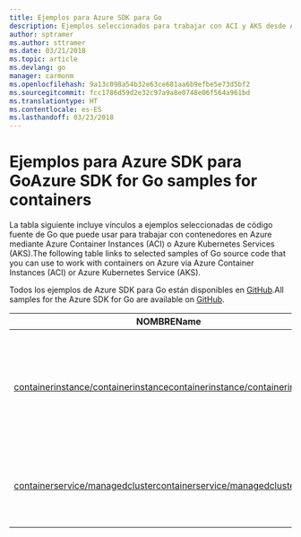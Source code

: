 ```yaml
---
title: Ejemplos para Azure SDK para Go
description: Ejemplos seleccionados para trabajar con ACI y AKS desde Azure SDK para Go.
author: sptramer
ms.author: sttramer
ms.date: 03/21/2018
ms.topic: article
ms.devlang: go
manager: carmonm
ms.openlocfilehash: 9a13c098a54b32e63ce681aa6b9efbe5e73d5bf2
ms.sourcegitcommit: fcc1786d59d2e32c97a9a8e0748e06f564a961bd
ms.translationtype: HT
ms.contentlocale: es-ES
ms.lasthandoff: 03/23/2018
---
```

# <a name="azure-sdk-for-go-samples-for-containers"></a><span data-ttu-id="91a60-103">Ejemplos para Azure SDK para Go</span><span class="sxs-lookup"><span data-stu-id="91a60-103">Azure SDK for Go samples for containers</span></span>

<span data-ttu-id="91a60-104">La tabla siguiente incluye vínculos a ejemplos seleccionadas de código fuente de Go que puede usar para trabajar con contenedores en Azure mediante Azure Container Instances (ACI) o Azure Kubernetes Services (AKS).</span><span class="sxs-lookup"><span data-stu-id="91a60-104">The following table links to selected samples of Go source code that you can use to work with containers on Azure via Azure Container Instances (ACI) or Azure Kubernetes Service (AKS).</span></span> 

<span data-ttu-id="91a60-105">Todos los ejemplos de Azure SDK para Go están disponibles en [GitHub](https://github.com/Azure-Samples/azure-sdk-for-go-samples).</span><span class="sxs-lookup"><span data-stu-id="91a60-105">All samples for the Azure SDK for Go are available on [GitHub](https://github.com/Azure-Samples/azure-sdk-for-go-samples).</span></span>

| <span data-ttu-id="91a60-106">NOMBRE</span><span class="sxs-lookup"><span data-stu-id="91a60-106">Name</span></span> | <span data-ttu-id="91a60-107">DESCRIPCIÓN</span><span class="sxs-lookup"><span data-stu-id="91a60-107">Description</span></span> |
|------|-------------|
| [<span data-ttu-id="91a60-108">containerinstance/containerinstance</span><span class="sxs-lookup"><span data-stu-id="91a60-108">containerinstance/containerinstance</span></span>](https://github.com/Azure-Samples/azure-sdk-for-go-samples/blob/master/containerinstance/containerinstance.go) | <span data-ttu-id="91a60-109">Trabaje con grupos de contenedores en Azure Container Instances.</span><span class="sxs-lookup"><span data-stu-id="91a60-109">Work with container groups in Azure Container Instances.</span></span> <span data-ttu-id="91a60-110">Cree y modifique contenedores en un grupo de ACI.</span><span class="sxs-lookup"><span data-stu-id="91a60-110">Create and modify containers in an ACI group.</span></span> |
| [<span data-ttu-id="91a60-111">containerservice/managedcluster</span><span class="sxs-lookup"><span data-stu-id="91a60-111">containerservice/managedcluster</span></span>](https://github.com/Azure-Samples/azure-sdk-for-go-samples/blob/master/containerservice/managedcluster.go) | <span data-ttu-id="91a60-112">Cree, elimine e inspeccione los clientes de Azure Kubernetes Service (AKS).</span><span class="sxs-lookup"><span data-stu-id="91a60-112">Create, delete, and inspect Azure Kubernetes Service (AKS) clients.</span></span> |
